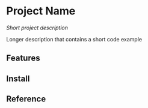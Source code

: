 # Project Name

*Short project description*

Longer description that contains a short code example

## Features


## Install


## Reference
